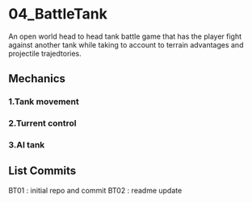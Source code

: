 # 04_BattleTank
An open world head to head tank battle game that has the player fight against another tank while taking to account to terrain advantages and projectile trajedtories. 

## Mechanics
### 1.Tank movement

### 2.Turrent control

### 3.AI tank

## List Commits
BT01 : initial repo and commit
BT02 : readme update
